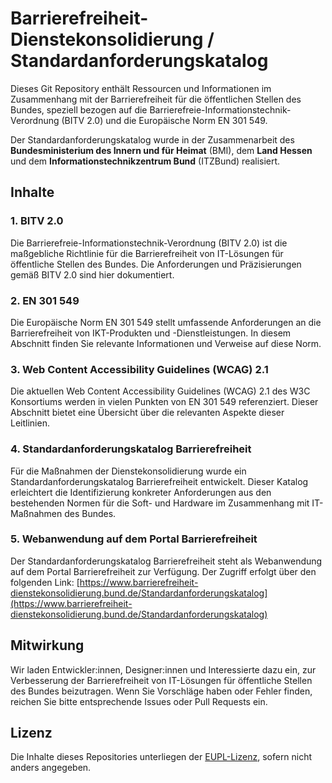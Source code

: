 # Barrierefreiheit-Dienstekonsolidierung / Standardanforderungskatalog

Dieses Git Repository enthält Ressourcen und Informationen im Zusammenhang mit der Barrierefreiheit für die öffentlichen Stellen des Bundes, speziell bezogen auf die Barrierefreie-Informationstechnik-Verordnung (BITV 2.0) und die Europäische Norm EN 301 549.

Der Standardanforderungskatalog wurde in der Zusammenarbeit des **Bundesministerium des Innern und für Heimat** (BMI), dem **Land Hessen** und dem **Informationstechnikzentrum Bund** (ITZBund) realisiert. 

## Inhalte

### 1. BITV 2.0

Die Barrierefreie-Informationstechnik-Verordnung (BITV 2.0) ist die maßgebliche Richtlinie für die Barrierefreiheit von IT-Lösungen für öffentliche Stellen des Bundes. Die Anforderungen und Präzisierungen gemäß BITV 2.0 sind hier dokumentiert.

### 2. EN 301 549

Die Europäische Norm EN 301 549 stellt umfassende Anforderungen an die Barrierefreiheit von IKT-Produkten und -Dienstleistungen. In diesem Abschnitt finden Sie relevante Informationen und Verweise auf diese Norm.

### 3. Web Content Accessibility Guidelines (WCAG) 2.1

Die aktuellen Web Content Accessibility Guidelines (WCAG) 2.1 des W3C Konsortiums werden in vielen Punkten von EN 301 549 referenziert. Dieser Abschnitt bietet eine Übersicht über die relevanten Aspekte dieser Leitlinien.

### 4. Standardanforderungskatalog Barrierefreiheit

Für die Maßnahmen der Dienstekonsolidierung wurde ein Standardanforderungskatalog Barrierefreiheit entwickelt. Dieser Katalog erleichtert die Identifizierung konkreter Anforderungen aus den bestehenden Normen für die Soft- und Hardware im Zusammenhang mit IT-Maßnahmen des Bundes.

### 5. Webanwendung auf dem Portal Barrierefreiheit

Der Standardanforderungskatalog Barrierefreiheit steht als Webanwendung auf dem Portal Barrierefreiheit zur Verfügung. Der Zugriff erfolgt über den folgenden Link: [https://www.barrierefreiheit-dienstekonsolidierung.bund.de/Standardanforderungskatalog](https://www.barrierefreiheit-dienstekonsolidierung.bund.de/Standardanforderungskatalog)

## Mitwirkung

Wir laden Entwickler:innen, Designer:innen und Interessierte dazu ein, zur Verbesserung der Barrierefreiheit von IT-Lösungen für öffentliche Stellen des Bundes beizutragen. Wenn Sie Vorschläge haben oder Fehler finden, reichen Sie bitte entsprechende Issues oder Pull Requests ein.

## Lizenz

Die Inhalte dieses Repositories unterliegen der [EUPL-Lizenz](LICENSE), sofern nicht anders angegeben.
